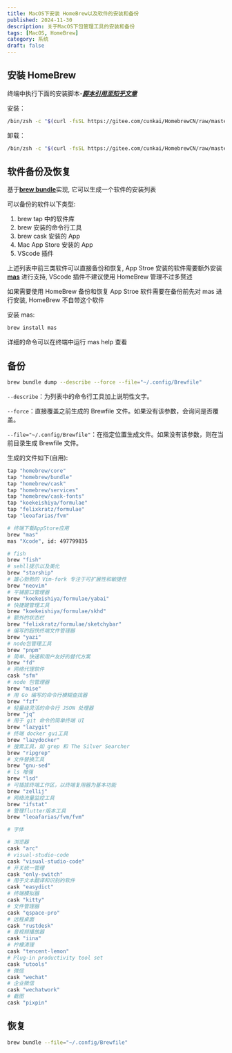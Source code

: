 ```yaml
---
title: MacOS下安装 HomeBrew以及软件的安装和备份
published: 2024-11-30
description: 关于MacOS下包管理工具的安装和备份
tags: [MacOS, HomeBrew]
category: 系统
draft: false
---
```


## 安装 HomeBrew

终端中执行下面的安装脚本-[**_脚本引用至知乎文章_**](https://zhuanlan.zhihu.com/p/111014448/)

安装：

```bash
/bin/zsh -c "$(curl -fsSL https://gitee.com/cunkai/HomebrewCN/raw/master/Homebrew.sh)"
```

卸载：

```bash
/bin/zsh -c "$(curl -fsSL https://gitee.com/cunkai/HomebrewCN/raw/master/HomebrewUninstall.sh)"
```

## 软件备份及恢复

基于[**brew bundle**](https://github.com/Homebrew/homebrew-bundle)实现, 它可以生成一个软件的安装列表

可以备份的软件以下类型:

1.  brew tap 中的软件库
2.  brew 安装的命令行工具
3.  brew cask 安装的 App
4.  Mac App Store 安装的 App
5.  VScode 插件

上述列表中前三类软件可以直接备份和恢复, App Stroe 安装的软件需要额外安装 [**mas**](https://github.com/mas-cli/mas) 进行支持, VScode 插件不建议使用 HomeBrew 管理不过多赘述

如果需要使用 HomeBrew 备份和恢复 App Stroe 软件需要在备份前先对 mas 进行安装, HomeBrew 不自带这个软件

安装 mas:

```bash
brew install mas
```

详细的命令可以在终端中运行 mas help 查看

## 备份

```bash
brew bundle dump --describe --force --file="~/.config/Brewfile"
```

`--describe`：为列表中的命令行工具加上说明性文字。

`--force`：直接覆盖之前生成的 Brewfile 文件。如果没有该参数，会询问是否覆盖。

`--file="~/.config/Brewfile"`：在指定位置生成文件。如果没有该参数，则在当前目录生成 Brewfile 文件。

生成的文件如下(自用):

```bash
tap "homebrew/core"
tap "homebrew/bundle"
tap "homebrew/cask"
tap "homebrew/services"
tap "homebrew/cask-fonts"
tap "koekeishiya/formulae"
tap "felixkratz/formulae"
tap "leoafarias/fvm"

# 终端下载AppStore应用
brew "mas"
mas "Xcode", id: 497799835

# fish
brew "fish"
# sehll提示以及美化
brew "starship"
# 雄心勃勃的 Vim-fork 专注于可扩展性和敏捷性
brew "neovim"
# 平铺窗口管理器
brew "koekeishiya/formulae/yabai"
# 快捷键管理工具
brew "koekeishiya/formulae/skhd"
# 额外的状态栏
brew "felixkratz/formulae/sketchybar"
# 编写的超快终端文件管理器
brew "yazi"
# node包管理工具
brew "pnpm"
# 简单、快速和用户友好的替代方案
brew "fd"
# 网络代理软件
cask "sfm"
# node 包管理器
brew "mise"
# 用 Go 编写的命令行模糊查找器
brew "fzf"
# 轻量级灵活的命令行 JSON 处理器
brew "jq"
# 用于 git 命令的简单终端 UI
brew "lazygit"
# 终端 docker gui工具
brew "lazydocker"
# 搜索工具，如 grep 和 The Silver Searcher
brew "ripgrep"
# 文件替换工具
brew "gnu-sed"
# ls 增强
brew "lsd"
# 可插拔终端工作区，以终端复用器为基本功能
brew "zellij"
# 网络流量监控工具
brew "ifstat"
# 管理flutter版本工具
brew "leoafarias/fvm/fvm"

# 字体

# 浏览器
cask "arc"
# visual-studio-code
cask "visual-studio-code"
# 开关统一管理
cask "only-switch"
# 用于文本翻译和识别的软件
cask "easydict"
# 终端模拟器
cask "kitty"
# 文件管理器
cask "qspace-pro"
# 远程桌面
cask "rustdesk"
# 音视频播放器
cask "iina"
# 柠檬清理
cask "tencent-lemon"
# Plug-in productivity tool set
cask "utools"
# 微信
cask "wechat"
# 企业微信
cask "wechatwork"
# 截图
cask "pixpin"
```

## 恢复

```bash
brew bundle --file="~/.config/Brewfile"
```
